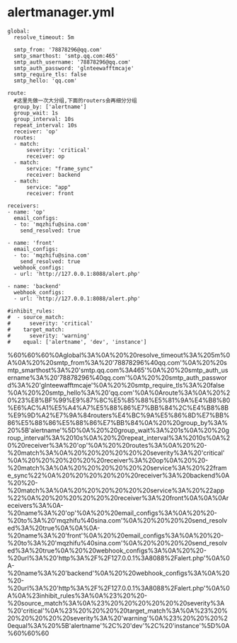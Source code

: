 # alertmanager.yml

```
global:
  resolve_timeout: 5m

  smtp_from: '78878296@qq.com'
  smtp_smarthost: 'smtp.qq.com:465'
  smtp_auth_username: '78878296@qq.com'
  smtp_auth_password: 'glnteewafftmcaje'
  smtp_require_tls: false
  smtp_hello: 'qq.com'

route:
  #这里先做一次大分组,下面的routers会再细分分组
  group_by: ['alertname']
  group_wait: 1s
  group_interval: 10s
  repeat_interval: 10s
  receiver: 'op'
  routes:
  - match:
      severity: 'critical'
      receiver: op
  - match:
      service: "frame_sync"
      receiver: backend
  - match:
      service: "app"
      receiver: front

receivers:
- name: 'op'
  email_configs:
  - to: 'mqzhifu@sina.com'
    send_resolved: true

- name: 'front'
  email_configs:
  - to: 'mqzhifu@sina.com'
    send_resolved: true
  webhook_configs:
  - url: 'http://127.0.0.1:8088/alert.php'

- name: 'backend'
  webhook_configs:
  - url: 'http://127.0.0.1:8088/alert.php'

#inhibit_rules:
#  - source_match:
#      severity: 'critical'
#    target_match:
#      severity: 'warning'
#    equal: ['alertname', 'dev', 'instance']
```

%60%60%60%0Aglobal%3A%0A%20%20resolve\_timeout%3A%205m%0A%0A%20%20smtp\_from%3A%20'78878296%40qq.com'%0A%20%20smtp\_smarthost%3A%20'smtp.qq.com%3A465'%0A%20%20smtp\_auth\_username%3A%20'78878296%40qq.com'%0A%20%20smtp\_auth\_password%3A%20'glnteewafftmcaje'%0A%20%20smtp\_require\_tls%3A%20false%0A%20%20smtp\_hello%3A%20'qq.com'%0A%0Aroute%3A%0A%20%20%23%E8%BF%99%E9%87%8C%E5%85%88%E5%81%9A%E4%B8%80%E6%AC%A1%E5%A4%A7%E5%88%86%E7%BB%84%2C%E4%B8%8B%E9%9D%A2%E7%9A%84routers%E4%BC%9A%E5%86%8D%E7%BB%86%E5%88%86%E5%88%86%E7%BB%84%0A%20%20group\_by%3A%20%5B'alertname'%5D%0A%20%20group\_wait%3A%201s%0A%20%20group\_interval%3A%2010s%0A%20%20repeat\_interval%3A%2010s%0A%20%20receiver%3A%20'op'%0A%20%20routes%3A%0A%20%20\-%20match%3A%0A%20%20%20%20%20%20severity%3A%20'critical'%0A%20%20%20%20%20%20receiver%3A%20op%0A%20%20\-%20match%3A%0A%20%20%20%20%20%20service%3A%20%22frame\_sync%22%0A%20%20%20%20%20%20receiver%3A%20backend%0A%20%20\-%20match%3A%0A%20%20%20%20%20%20service%3A%20%22app%22%0A%20%20%20%20%20%20receiver%3A%20front%0A%0A%0Areceivers%3A%0A\-%20name%3A%20'op'%0A%20%20email\_configs%3A%0A%20%20\-%20to%3A%20'mqzhifu%40sina.com'%0A%20%20%20%20send\_resolved%3A%20true%0A%0A%0A\-%20name%3A%20'front'%0A%20%20email\_configs%3A%0A%20%20\-%20to%3A%20'mqzhifu%40sina.com'%0A%20%20%20%20send\_resolved%3A%20true%0A%20%20webhook\_configs%3A%0A%20%20\-%20url%3A%20'http%3A%2F%2F127.0.0.1%3A8088%2Falert.php'%0A%0A\-%20name%3A%20'backend'%0A%20%20webhook\_configs%3A%0A%20%20\-%20url%3A%20'http%3A%2F%2F127.0.0.1%3A8088%2Falert.php'%0A%0A%0A%23inhibit\_rules%3A%0A%23%20%20\-%20source\_match%3A%0A%23%20%20%20%20%20%20severity%3A%20'critical'%0A%23%20%20%20%20target\_match%3A%0A%23%20%20%20%20%20%20severity%3A%20'warning'%0A%23%20%20%20%20equal%3A%20%5B'alertname'%2C%20'dev'%2C%20'instance'%5D%0A%60%60%60
